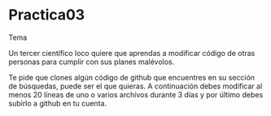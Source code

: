 # Practica03
Tema

Un tercer científico loco quiere que aprendas a modificar código de otras personas para cumplir con sus planes malévolos. 

Te pide que clones algún código de github que encuentres en su sección de búsquedas, puede ser el que quieras. A continuación debes modificar al menos 20 líneas de uno o varios archivos durante 3 días y por último debes subirlo a github en tu cuenta.

